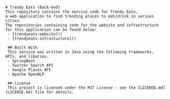     # Trendy Eats (Back-end)
    This repository contains the service code for Trendy Eats, 
    a web application to find trending places to eat/drink in various cities. 
    The repositories containing code for the website and infrastructure 
    for this application can be found below:
     - [trendyeats-website]()
     - [trendyeats-infrastucture]()
     
     ## Built With
     This service was written in Java using the following frameworks, APIs, and libaries.
     - SpringBoot
     - Twitter Search API
     - Google Places API
     - Apache OpenNLP
     
     ## License
     This project is licensed under the MIT License - see the [LICENSE.md](LICENSE.md) file for details.
